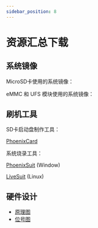 ```yaml
---
sidebar_position: 8
---
```


# 资源汇总下载

## 系统镜像

MicroSD卡使用的系统镜像：

eMMC 和 UFS 模块使用的系统镜像：

## 刷机工具

SD卡启动盘制作工具：

[PhoenixCard](https://dl.radxa.com/tools/windows/PhoenixCard_V4.3.1.zip)

系统烧录工具：

[PhoenixSuit](https://dl.radxa.com/tools/windows/PhoenixSuit_V2.0.4.zip) (Window)

[LiveSuit](https://dl.radxa.com/tools/linux/LiveSuit_Linux_V3.0.8.zip) (Linux)

## 硬件设计

- [原理图](https://dl.radxa.com/cubie/a7a/docs/hw/radxa_cubie_a7a_v1.10_schematic.pdf)
- [位号图](https://dl.radxa.com/cubie/a7a/docs/hw/radxa_cubie_a7a_v1.10_Components_Placement_map.pdf)
